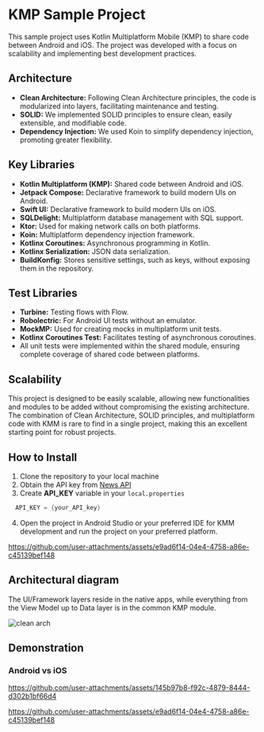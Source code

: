# KMP Sample Project
This sample project uses Kotlin Multiplatform Mobile (KMP) to share code between Android and iOS. The project was developed with a focus on scalability and implementing best development practices.

## Architecture
* **Clean Architecture:** Following Clean Architecture principles, the code is modularized into layers, facilitating maintenance and testing.
* **SOLID:** We implemented SOLID principles to ensure clean, easily extensible, and modifiable code.
* **Dependency Injection:** We used Koin to simplify dependency injection, promoting greater flexibility.

## Key Libraries
* **Kotlin Multiplatform (KMP):** Shared code between Android and iOS.
* **Jetpack Compose:** Declarative framework to build modern UIs on Android.
* **Swift UI:** Declarative framework to build modern UIs on iOS.
* **SQLDelight:** Multiplatform database management with SQL support.
* **Ktor:** Used for making network calls on both platforms.
* **Koin:** Multiplatform dependency injection framework.
* **Kotlinx Coroutines:** Asynchronous programming in Kotlin.
* **Kotlinx Serialization:** JSON data serialization.
* **BuildKonfig:** Stores sensitive settings, such as keys, without exposing them in the repository.

## Test Libraries
* **Turbine:** Testing flows with Flow.
* **Robolectric:** For Android UI tests without an emulator.
* **MockMP:** Used for creating mocks in multiplatform unit tests.
* **Kotlinx Coroutines Test:** Facilitates testing of asynchronous coroutines.
* All unit tests were implemented within the shared module, ensuring complete coverage of shared code between platforms.

## Scalability
This project is designed to be easily scalable, allowing new functionalities and modules to be added without compromising the existing architecture. The combination of Clean Architecture, SOLID principles, and multiplatform code with KMM is rare to find in a single project, making this an excellent starting point for robust projects.


## How to Install
 1. Clone the repository to your local machine
 2. Obtain the API key from [News API](https://newsapi.org)
 3. Create **API_KEY** variable in your `local.properties`
 ```kotlin
   API_KEY = {your_API_key} 
```
4. Open the project in Android Studio or your preferred IDE for KMM development and run the project on your preferred platform.


https://github.com/user-attachments/assets/e9ad6f14-04e4-4758-a86e-c45139bef148



## Architectural diagram

The UI/Framework layers reside in the native apps, while everything from the View Model up to Data layer is in the common KMP module.

![clean arch](https://github.com/user-attachments/assets/abc006e3-414f-4fa8-b9f2-a9cb69f42e91)

## Demonstration
### Android vs iOS

<p float="left">

 https://github.com/user-attachments/assets/145b97b8-f92c-4879-8444-d302b1bf66d4

https://github.com/user-attachments/assets/e9ad6f14-04e4-4758-a86e-c45139bef148
</p>
